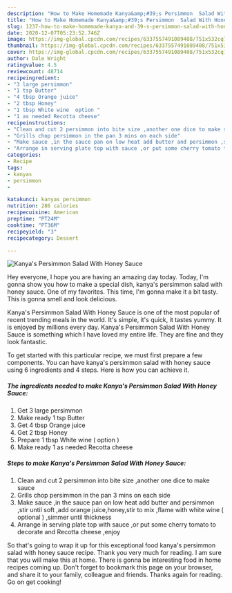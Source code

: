 ```yaml
---
description: "How to Make Homemade Kanya&amp;#39;s Persimmon  Salad With Honey Sauce"
title: "How to Make Homemade Kanya&amp;#39;s Persimmon  Salad With Honey Sauce"
slug: 1237-how-to-make-homemade-kanya-and-39-s-persimmon-salad-with-honey-sauce
date: 2020-12-07T05:23:52.746Z
image: https://img-global.cpcdn.com/recipes/6337557491089408/751x532cq70/kanyas-persimmon-salad-with-honey-sauce-recipe-main-photo.jpg
thumbnail: https://img-global.cpcdn.com/recipes/6337557491089408/751x532cq70/kanyas-persimmon-salad-with-honey-sauce-recipe-main-photo.jpg
cover: https://img-global.cpcdn.com/recipes/6337557491089408/751x532cq70/kanyas-persimmon-salad-with-honey-sauce-recipe-main-photo.jpg
author: Dale Wright
ratingvalue: 4.5
reviewcount: 48714
recipeingredient:
- "3 large persimmon"
- "1 tsp Butter"
- "4 tbsp Orange juice"
- "2 tbsp Honey"
- "1 tbsp White wine  option "
- "1 as needed Recotta cheese"
recipeinstructions:
- "Clean and cut 2 persimmon into bite size ,another one dice to make sauce"
- "Grills chop persimmon in the pan 3 mins on each side"
- "Make sauce ,in the sauce pan on low heat add butter and persimmon ,stir until soft ,add orange juice,honey,stir to mix ,flame with white wine ( optional ) ,simmer until thickness"
- "Arrange in serving plate top with sauce ,or put some cherry tomato to decorate and Recotta cheese ,enjoy"
categories:
- Recipe
tags:
- kanyas
- persimmon
- 

katakunci: kanyas persimmon  
nutrition: 286 calories
recipecuisine: American
preptime: "PT24M"
cooktime: "PT36M"
recipeyield: "3"
recipecategory: Dessert

---
```



![Kanya&#39;s Persimmon  Salad With Honey Sauce](https://img-global.cpcdn.com/recipes/6337557491089408/751x532cq70/kanyas-persimmon-salad-with-honey-sauce-recipe-main-photo.jpg)

Hey everyone, I hope you are having an amazing day today. Today, I'm gonna show you how to make a special dish, kanya&#39;s persimmon  salad with honey sauce. One of my favorites. This time, I'm gonna make it a bit tasty. This is gonna smell and look delicious.

Kanya&#39;s Persimmon  Salad With Honey Sauce is one of the most popular of recent trending meals in the world. It's simple, it's quick, it tastes yummy. It is enjoyed by millions every day. Kanya&#39;s Persimmon  Salad With Honey Sauce is something which I have loved my entire life. They are fine and they look fantastic.




To get started with this particular recipe, we must first prepare a few components. You can have kanya&#39;s persimmon  salad with honey sauce using 6 ingredients and 4 steps. Here is how you can achieve it.

<!--inarticleads1-->

##### The ingredients needed to make Kanya&#39;s Persimmon  Salad With Honey Sauce:

1. Get 3 large persimmon
1. Make ready 1 tsp Butter
1. Get 4 tbsp Orange juice
1. Get 2 tbsp Honey
1. Prepare 1 tbsp White wine ( option )
1. Make ready 1 as needed Recotta cheese




<!--inarticleads2-->

##### Steps to make Kanya&#39;s Persimmon  Salad With Honey Sauce:

1. Clean and cut 2 persimmon into bite size ,another one dice to make sauce
1. Grills chop persimmon in the pan 3 mins on each side
1. Make sauce ,in the sauce pan on low heat add butter and persimmon ,stir until soft ,add orange juice,honey,stir to mix ,flame with white wine ( optional ) ,simmer until thickness
1. Arrange in serving plate top with sauce ,or put some cherry tomato to decorate and Recotta cheese ,enjoy




So that's going to wrap it up for this exceptional food kanya&#39;s persimmon  salad with honey sauce recipe. Thank you very much for reading. I am sure that you will make this at home. There is gonna be interesting food in home recipes coming up. Don't forget to bookmark this page on your browser, and share it to your family, colleague and friends. Thanks again for reading. Go on get cooking!
